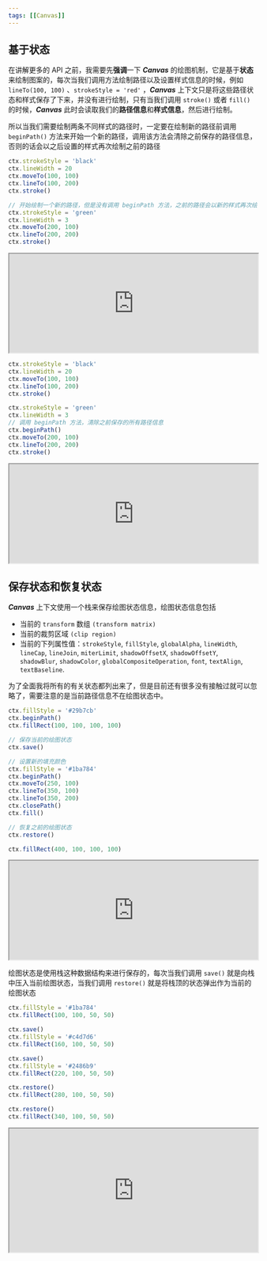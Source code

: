 ```yaml
---
tags: [[Canvas]]
---
```


## 基于状态

在讲解更多的 API 之前，我需要先**强调**一下 ***Canvas*** 的绘图机制，它是基于**状态**来绘制图案的，每次当我们调用方法绘制路径以及设置样式信息的时候，例如 `lineTo(100, 100)` 、`strokeStyle = 'red'` ，***Canvas*** 上下文只是将这些路径状态和样式保存了下来，并没有进行绘制，只有当我们调用 `stroke()` 或者 `fill()` 的时候，***Canvas*** 此时会读取我们的**路径信息**和**样式信息**，然后进行绘制。

所以当我们需要绘制两条不同样式的路径时，一定要在绘制新的路径前调用 `beginPath()` 方法来开始一个新的路径，调用该方法会清除之前保存的路径信息，否则的话会以之后设置的样式再次绘制之前的路径

```js {10}
ctx.strokeStyle = 'black'
ctx.lineWidth = 20
ctx.moveTo(100, 100)
ctx.lineTo(100, 200)
ctx.stroke()

// 开始绘制一个新的路径，但是没有调用 beginPath 方法，之前的路径会以新的样式再次绘制
ctx.strokeStyle = 'green'
ctx.lineWidth = 3
ctx.moveTo(200, 100)
ctx.lineTo(200, 200)
ctx.stroke()
```

<iframe src="https://lastknightcoder.github.io/canvas-demos/18.html" height="200" width="100%"></iframe>

```js
ctx.strokeStyle = 'black'
ctx.lineWidth = 20
ctx.moveTo(100, 100)
ctx.lineTo(100, 200)
ctx.stroke()

ctx.strokeStyle = 'green'
ctx.lineWidth = 3
// 调用 beginPath 方法，清除之前保存的所有路径信息
ctx.beginPath()
ctx.moveTo(200, 100)
ctx.lineTo(200, 200)
ctx.stroke()
```

<iframe src="https://lastknightcoder.github.io/canvas-demos/19.html" height="200" width="100%"></iframe>

## 保存状态和恢复状态

***Canvas*** 上下文使用一个栈来保存绘图状态信息，绘图状态信息包括

- 当前的 `transform` 数组 `(transform matrix)`
- 当前的裁剪区域 `(clip region)`
- 当前的下列属性值：`strokeStyle`, `fillStyle`, `globalAlpha`, `lineWidth`, `lineCap`, `lineJoin`, `miterLimit`, `shadowOffsetX`, `shadowOffsetY`, `shadowBlur`, `shadowColor`, `globalCompositeOperation`, `font`, `textAlign`, `textBaseline`.

为了全面我将所有的有关状态都列出来了，但是目前还有很多没有接触过就可以忽略了，需要注意的是当前路径信息不在绘图状态中。

```js
ctx.fillStyle = '#29b7cb'
ctx.beginPath()
ctx.fillRect(100, 100, 100, 100)

// 保存当前的绘图状态
ctx.save()

// 设置新的填充颜色
ctx.fillStyle = '#1ba784'
ctx.beginPath()
ctx.moveTo(250, 100)
ctx.lineTo(350, 100)
ctx.lineTo(350, 200)
ctx.closePath()
ctx.fill()

// 恢复之前的绘图状态
ctx.restore()

ctx.fillRect(400, 100, 100, 100)
```

<iframe src="https://lastknightcoder.github.io/canvas-demos/20.html" height="200" width="100%"></iframe>

绘图状态是使用栈这种数据结构来进行保存的，每次当我们调用 `save()` 就是向栈中压入当前绘图状态，当我们调用 `restore()` 就是将栈顶的状态弹出作为当前的绘图状态

```js
ctx.fillStyle = '#1ba784'
ctx.fillRect(100, 100, 50, 50)

ctx.save()
ctx.fillStyle = '#c4d7d6'
ctx.fillRect(160, 100, 50, 50)

ctx.save()
ctx.fillStyle = '#2486b9'
ctx.fillRect(220, 100, 50, 50)

ctx.restore()
ctx.fillRect(280, 100, 50, 50)

ctx.restore()
ctx.fillRect(340, 100, 50, 50)
```

<iframe src="https://lastknightcoder.github.io/canvas-demos/21.html" height="250" width="100%"></iframe>